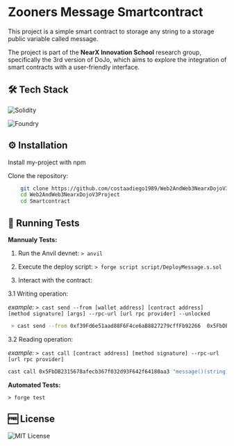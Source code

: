 # Zooners Message Smartcontract

This project is a simple smart contract to storage any string to a storage public variable called message.

The project is part of the **NearX Innovation School** research group, specifically the 3rd version of DoJo, which aims to explore the integration of smart contracts with a user-friendly interface.





## 🛠 Tech Stack

![Solidity](https://img.shields.io/badge/Solidity-007EC6?style=for-the-badge&logo=solidity)

![Foundry](https://img.shields.io/badge/Foundry-6F3C2A?style=for-the-badge&logo=foundry)



## ⚙️ Installation

Install my-project with npm

Clone the repository:
```bash
    git clone https://github.com/costaadiego1989/Web2AndWeb3NearxDojoV3Project.git
    cd Web2AndWeb3NearxDojoV3Project
    cd Smartcontract
```
## 🧪 Running Tests

**Mannualy Tests:**

1. Run the Anvil devnet:
`> anvil`

2. Execute the deploy script:
`> forge script script/DeployMessage.s.sol`

3. Interact with the contract:

3.1 Writing operation:

_example:_
`> cast send --from [wallet address] [contract address] [method signature] [args] --rpc-url [url rpc provider] --unlocked`
```bash
 > cast send --from 0xf39Fd6e51aad88F6F4ce6aB8827279cffFb92266  0x5FbDB2315678afecb367f032d93F642f64180aa3 "setMessage(string)" "Hello World" --rpc-url http://127.0.0.1:8545 --unlocked
```

3.2 Reading operation:

_example:_ `> cast call [contract address] [method signature] --rpc-url [url rpc provider]`
```bash
cast call 0x5FbDB2315678afecb367f032d93F642f64180aa3 "message()(string)" --rpc-url http://127.0.0.1:8545
```

**Automated Tests:**

`> forge test`
## 🆓 License

![MIT License](https://img.shields.io/badge/License-MIT-yellow.svg)
